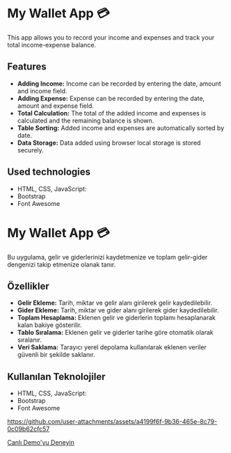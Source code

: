 # My Wallet App 💳

This app allows you to record your income and expenses and track your total income-expense balance.

## Features

- **Adding Income:** Income can be recorded by entering the date, amount and income field.
- **Adding Expense:** Expense can be recorded by entering the date, amount and expense field.
- **Total Calculation:** The total of the added income and expenses is calculated and the remaining balance is shown.
- **Table Sorting:** Added income and expenses are automatically sorted by date.
- **Data Storage:** Data added using browser local storage is stored securely.

## Used technologies

- HTML, CSS, JavaScript:
- Bootstrap
- Font Awesome

# My Wallet App 💳

Bu uygulama, gelir ve giderlerinizi kaydetmenize ve toplam gelir-gider dengenizi takip etmenize olanak tanır.

## Özellikler

- **Gelir Ekleme:** Tarih, miktar ve gelir alanı girilerek gelir kaydedilebilir.
- **Gider Ekleme:** Tarih, miktar ve gider alanı girilerek gider kaydedilebilir.
- **Toplam Hesaplama:** Eklenen gelir ve giderlerin toplamı hesaplanarak kalan bakiye gösterilir.
- **Tablo Sıralama:** Eklenen gelir ve giderler tarihe göre otomatik olarak sıralanır.
- **Veri Saklama:** Tarayıcı yerel depolama kullanılarak eklenen veriler güvenli bir şekilde saklanır.

## Kullanılan Teknolojiler

- HTML, CSS, JavaScript:
- Bootstrap
- Font Awesome

https://github.com/user-attachments/assets/a4199f6f-9b36-465e-8c79-0c09b62cfc57

[Canlı Demo'yu Deneyin](https://fatihycan.github.io/Wallet-App/)
